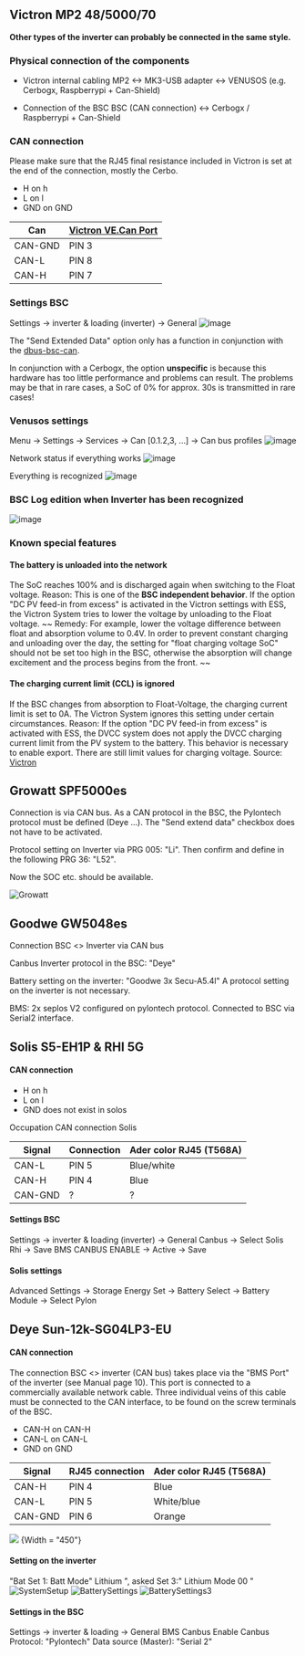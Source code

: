 

## Victron MP2 48/5000/70
**Other types of the inverter can probably be connected in the same style.**

### Physical connection of the components

* Victron internal cabling
MP2 <-> MK3-USB adapter <-> VENUSOS (e.g. Cerbogx, Raspberrypi + Can-Shield)

* Connection of the BSC
BSC (CAN connection) <-> Cerbogx / Raspberrypi + Can-Shield

### CAN connection

Please make sure that the RJ45 final resistance included in Victron is set at the end of the connection, mostly the Cerbo.

* H on h
* L on l
* GND on GND

| Can | [Victron VE.Can Port](https://www.victronenergy.com/live/battery_compatibility:can-bus_bms-cable) |
| --- | --- |
| CAN-GND | PIN 3 |
| CAN-L | PIN 8 |
| CAN-H | PIN 7 |

### Settings BSC
Settings -> inverter & loading (inverter) -> General
![image](../img/devices/devices_inverter_canbus.png)

The "Send Extended Data" option only has a function in conjunction with the [dbus-bsc-can](https://github.com/shining-man/dbus-bsc-can).

In conjunction with a Cerbogx, the option **unspecific** is because this hardware has too little performance and problems can result.
The problems may be that in rare cases, a SoC of 0% for approx. 30s is transmitted in rare cases!

### Venusos settings
Menu -> Settings -> Services -> Can [0.1.2,3, ...] -> Can bus profiles
![image](../img/devices/devices_inverter_venus_canbus.png)

Network status if everything works
![image](../img/devices/devices_inverter_venus_canbus2.png)

Everything is recognized
![image](../img/devices/devices_inverter_venus_canbus_devicelist.png)

### BSC Log edition when Inverter has been recognized
![image](../img/devices/devices_inverter_can_log.png)

### Known special features
#### The battery is unloaded into the network
The SoC reaches 100% and is discharged again when switching to the Float voltage.
Reason: This is one of the **BSC independent behavior**. If the option "DC PV feed-in from excess" is activated in the Victron settings with ESS, the Victron System tries to lower the voltage by unloading to the Float voltage.
~~ Remedy: For example, lower the voltage difference between float and absorption volume to 0.4V. In order to prevent constant charging and unloading over the day, the setting for "float charging voltage SoC" should not be set too high in the BSC, otherwise the absorption will change excitement and the process begins from the front. ~~

#### The charging current limit (CCL) is ignored
If the BSC changes from absorption to Float-Voltage, the charging current limit is set to 0A. The Victron System ignores this setting under certain circumstances.
Reason: If the option "DC PV feed-in from excess" is activated with ESS, the DVCC system does not apply the DVCC charging current limit from the PV system to the battery. This behavior is necessary to enable export. There are still limit values ​​for charging voltage.
Source: [Victron](https://www.victronenergy.com/media/pg/CCGX/de/dvcc---distributed-voltage-and-current-control.html#UUID-0cda63b2-c80b-e81b-e174-f6a91ca5f848)


## Growatt SPF5000es
Connection is via CAN bus.
As a CAN protocol in the BSC, the Pylontech protocol must be defined (Deye ...).
The "Send extend data" checkbox does not have to be activated.

Protocol setting on Inverter via PRG 005: "Li".
Then confirm and define in the following PRG 36: "L52".

Now the SOC etc. should be available.

![Growatt](../img/devices/devices_inverter_growatt_spf5000es.jpg)


##  Goodwe GW5048es
Connection BSC <> Inverter via CAN bus

Canbus Inverter protocol in the BSC: "Deye"

Battery setting on the inverter: "Goodwe 3x Secu-A5.4l"
A protocol setting on the inverter is not necessary.

BMS:
2x seplos V2 configured on pylontech protocol.
Connected to BSC via Serial2 interface.


## Solis S5-EH1P & RHI 5G

#### CAN connection
* H on h
* L on l
* GND does not exist in solos

Occupation CAN connection Solis

| Signal | Connection | Ader color RJ45 (T568A) |
| ------------- | ------------- | ------------- |
| CAN-L | PIN 5 | Blue/white |
| CAN-H | PIN 4 | Blue |
| CAN-GND | ?  | ? |

#### Settings BSC
Settings -> inverter & loading (inverter) -> General
Canbus -> Select Solis Rhi -> Save
BMS CANBUS ENABLE -> Active -> Save

#### Solis settings
Advanced Settings -> Storage Energy Set -> Battery Select -> Battery Module -> Select Pylon

## Deye Sun-12k-SG04LP3-EU

#### CAN connection
The connection BSC <> inverter (CAN bus) takes place via the "BMS Port" of the inverter (see Manual page 10).
This port is connected to a commercially available network cable. Three individual veins of this cable must be connected to the CAN interface, to be found on the screw terminals of the BSC.

* CAN-H on CAN-H
* CAN-L on CAN-L
* GND on GND

| Signal | RJ45 connection | Ader color RJ45 (T568A) |
| ------------- | ------------- | ------------- |
| CAN-H | PIN 4 | Blue |
| CAN-L | PIN 5 | White/blue |
| CAN-GND | PIN 6 | Orange |


![](../img/devices/devices_inverter_deye_sun_12k_sg04lp3-eu.png) {Width = "450"}

#### Setting on the inverter
"Bat Set 1: Batt Mode" Lithium ", asked Set 3:" Lithium Mode 00 "
![SystemSetup](../img/devices/devices_inverter_deye_sun_12k_sg04lp3-eu_settings1.png)
![BatterySettings](../img/devices/devices_inverter_deye_sun_12k_sg04lp3-eu_settings2.png)
![BatterySettings3](../img/devices/devices_inverter_deye_sun_12k_sg04lp3-eu_settings3.png)

#### Settings in the BSC
Settings -> inverter & loading -> General
BMS Canbus Enable
Canbus Protocol: "Pylontech"
Data source (Master): "Serial 2"
